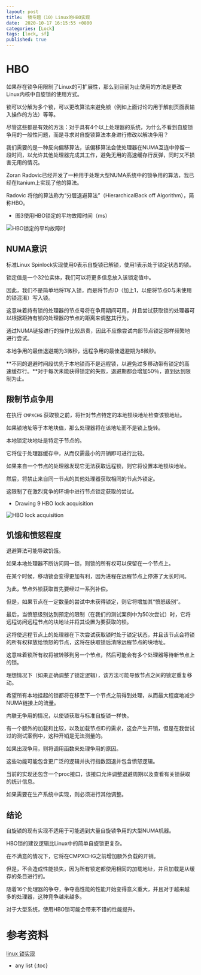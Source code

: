 ```yaml
---
layout: post
title:  锁专题（10）Linux的HBO实现
date:  2020-10-17 16:15:55 +0800
categories: [Lock]
tags: [lock, sf]
published: true
---
```


# HBO

如果存在锁争用限制了Linux的可扩展性，那么到目前为止使用的方法是更改​​Linux内核中自旋锁的使用方式。

锁可以分解为多个锁，可以更改算法来避免锁（例如上面讨论的用于解剖页面表输入操作的方法）等等。

尽管这些都是有效的方法：对于具有4个以上处理器的系统，为什么不看到自旋锁争用的一般性问题，而是寻求对自旋锁算法本身进行修改以解决争用？

我们需要的是一种反向偏移算法，该偏移算法会使处理器在NUMA互连中停留一段时间，以允许其他处理器完成其工作，避免无用的高速缓存行反弹，同时又不损害无用的情况。

Zoran Radovic已经开发了一种用于处理大型NUMA系统中的锁争用的算法，我已经在Itanium上实现了他的算法。

Radovic 将他的算法称为“分层退避算法”（HierarchicalBack off Algorithm），简称HBO。



- 图3使用HBO锁定的平均故障时间（ms）

![HBO锁定的平均故障时](https://images.gitee.com/uploads/images/2020/1021/220415_b3e835b6_508704.png)


## NUMA意识

标准Linux Spinlock实现使用0表示自旋锁已解锁，使用1表示处于锁定状态的锁。

锁定值是一个32位实体，我们可以将更多信息放入该锁定值中。

因此，我们不是简单地将1写入锁，而是将节点ID（加上1，以便将节点0与未使用的锁混淆）写入锁。

这意味着持有锁的处理器的节点号将在争用期间可用，并且尝试获取锁的处理器可以根据距持有锁的处理器的节点的距离来调整其行为。

通过NUMA链接进行的操作比较昂贵，因此不应像尝试内部节点锁定那样频繁地进行尝试。

本地争用的最佳退避期为3微秒，远程争用的最佳退避期为8微秒。

**不同的退避时间段优先于本地锁而不是远程锁，以避免过多移动带有锁定的高速缓存行。**对于每次未能获得锁定的失败，退避期都会增加50％，直到达到限制为止。

## 限制节点争用

在执行 `CMPXCHG` 获取锁之前，将针对节点特定的本地锁块地址检查该锁地址。

如果锁地址等于本地块值，那么处理器将在该地址而不是锁上旋转。

本地锁定块地址是特定于节点的。

它将位于处理器缓存中，从而仅需最小的开销即可进行比较。

如果来自一个节点的处理器发现它无法获取远程锁，则它将设置本地锁块地址。

然后，将禁止来自同一节点的其他处理器获取相同的节点外锁定。

这限制了在激烈竞争的环境中进行节点锁定获取的尝试。


- Drawing 9 HBO lock acquisition

![HBO lock acquisition](https://images.gitee.com/uploads/images/2020/1021/220805_b742589b_508704.png)


## 饥饿和愤怒程度

退避算法可能导致饥饿。

如果本地处理器不断访问同一锁，则锁的所有权可以保留在一个节点上。

在某个时候，移动锁会变得更加有利，因为进程在远程节点上停滞了太长时间。

为此，节点外锁获取首先要经过一系列补偿。

但是，如果节点在一定数量的尝试中未获得锁定，则它将增加其“愤怒级别”。

最后，当愤怒级别达到预定的限制（在我们的测试案例中为50次尝试）时，它将远程访问远程节点的块地址并将其设置为要获取的锁。

这将使远程节点上的处理器在下次尝试获取锁时处于锁定状态，并且该节点会将锁的所有权释放给愤怒的节点，这将在获取锁后清除远程节点的块地址。

这意味着锁所有权将被转移到另一个节点，然后可能会有多个处理器等待新节点上的锁。

理想情况下（如果正确调整了锁定逻辑），该方法可能导致节点之间的锁定重复移动。

希望所有本地挂起的锁都将在移至下一个节点之前得到处理，从而最大程度地减少NUMA链接上的流量。

内联无争用的情况，以使锁获取与标准自旋锁一样快。

有一个额外的加载和比较，以及加载节点ID的需求，这会产生开销，但是在我尝试过的测试案例中，这种开销是无法测量的。

如果出现争用，则将调用函数来处理争用的原因。

这些功能可能包含更广泛的逻辑并执行指数回退并包含愤怒逻辑。

当前的实现还包含一个proc接口，该接口允许调整退避周期以及查看有关锁获取的统计信息。

如果需要在生产系统中实现，则必须进行其他调整。

## 结论

自旋锁的现有实现不适用于可能遇到大量自旋锁争用的大型NUMA机器。

HBO锁的建议逻辑比Linux中的简单自旋锁更复杂。

在不满意的情况下，它将在CMPXCHG之前增加额外负载的开销。

但是，不会造成性能损失，因为所有锁定都使用相同的加载地址，并且加载是从缓存的条目进行的。

随着16个处理器的争夺，争夺高性能的性能开始变得意义重大，并且对于越来越多的处理器，这种竞争越来越多。

对于大型系统，使用HBO锁可能会带来不错的性能提升。

# 参考资料

[linux 锁实现](http://www.lameter.com/gelato2005.pdf)

* any list
{:toc}